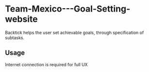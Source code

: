 # Team-Mexico---Goal-Setting-website
Backtick helps the user set achievable goals, through specification of subtasks.

## Usage
Internet connection is required for full UX

